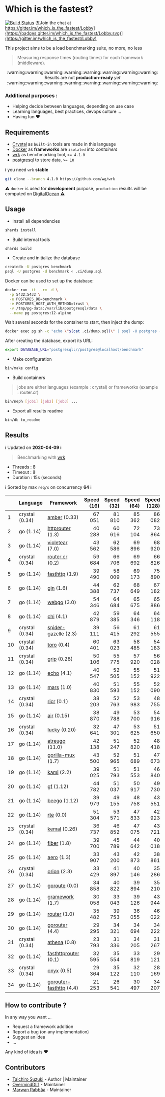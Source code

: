 # Which is the fastest?

[![Build Status](https://travis-ci.com/the-benchmarker/web-frameworks.svg?branch=master)](https://travis-ci.com/the-benchmarker/web-frameworks)
[![Join the chat at https://gitter.im/which_is_the_fastest/Lobby](https://badges.gitter.im/which_is_the_fastest/Lobby.svg)](https://gitter.im/which_is_the_fastest/Lobby)

This project aims to be a load benchmarking suite, no more, no less

> Measuring response times (routing times) for each framework (middleware).


<div align="center">
  :warning::warning::warning::warning::warning::warning::warning::warning:
</div>

<div align="center">Results are not <b>production-ready</b> <i>yet</i></div>

<div align="center">
  :warning::warning::warning::warning::warning::warning::warning::warning:
</div>

### Additional purposes :

+ Helping decide between languages, depending on use case
+ Learning languages, best practices, devops culture ...
+ Having fun :heart:

## Requirements

+ [Crystal](https://crystal-lang.org) as `built-in` tools are made in this language
+ [Docker](https://www.docker.com) as **frameworks** are `isolated` into _containers_
+ [wrk](https://github.com/wg/wrk) as benchmarking tool, `>= 4.1.0`
+ [postgresql](https://www.postgresql.org) to store data, `>= 10`

:information_source: you need `wrk` **stable**

~~~sh
git clone --branch 4.1.0 https://github.com/wg/wrk
~~~

:warning: `docker` is used for **development** purpose, `production` results will be computed on [DigitalOcean](https://www.digitalocean.com) :warning:

## Usage

+ Install all dependencies

~~~sh
shards install
~~~

+ Build internal tools

~~~sh
shards build
~~~

+ Create and initialize the database

~~~sh
createdb -U postgres benchmark
psql -U postgres -d benchmark < .ci/dump.sql
~~~

Docker can be used to set up the database:

~~~sh
docker run -it --rm -d \
  -p 5432:5432 \
  -e POSTGRES_DB=benchmark \
  -e POSTGRES_HOST_AUTH_METHOD=trust \
  -v /tmp/pg-data:/var/lib/postgresql/data \
  --name pg postgres:12-alpine
~~~

Wait several seconds for the container to start, then inject the dump:

~~~sh
docker exec pg sh -c "echo \"$(cat .ci/dump.sql)\" | psql -U postgres -d benchmark"
~~~

After creating the database, export its URL:

~~~sh
export DATABASE_URL="postgresql://postgres@localhost/benchmark"
~~~

+ Make configuration

~~~sh
bin/make config
~~~

+ Build containers

> jobs are either languages (example : crystal) or frameworks (example : router.cr)

~~~sh
bin/neph [job1] [job2] [job3] ...
~~~

+ Export all results readme

~~~sh
bin/db to_readme
~~~

## Results

:information_source:  Updated on **2020-04-09** :information_source:

> Benchmarking with [wrk](https://github.com/ioquatix/wrk)
   + Threads : 8
   + Timeout : 8
   + Duration : 15s (seconds)

:information_source: Sorted by max `req/s` on concurrency **64** :information_source:

|    | Language | Framework | Speed (16) | Speed (32) | Speed (64) | Speed (128) |  Speed (256) | Speed (512) |
|----|----------|-----------|-----------:|-----------:|-----------:|------------:|-------------:|------------:|
| 1 | crystal (0.34)| [amber](https://amberframework.org) (0.33) | 67 051 | 81 810 | 85 362 | 86 082 | 85 312 | 85 559 |
| 2 | go (1.14)| [httprouter](https://pkg.go.dev/github.com/julienschmidt/httprouter) (1.3) | 40 288 | 60 616 | 72 104 | 73 864 | 74 840 | 74 017 |
| 3 | go (1.14)| [violetear](https://violetear.org) (7.0) | 43 562 | 62 586 | 69 896 | 68 920 | 67 703 | 66 759 |
| 4 | crystal (0.34)| [router.cr](https://github.com/tbrand/router.cr) (0.2) | 59 684 | 66 706 | 69 692 | 66 826 | 64 740 | 64 295 |
| 5 | go (1.14)| [fasthttp](https://pkg.go.dev/github.com/valyala/fasthttp) (1.9) | 39 490 | 58 009 | 69 173 | 75 890 | 75 167 | 71 451 |
| 6 | go (1.14)| [gin](https://gin-gonic.com) (1.6) | 44 388 | 62 737 | 68 649 | 67 182 | 66 733 | 66 449 |
| 7 | go (1.14)| [webgo](https://github.com/bnkamalesh/webgo) (3.0) | 54 346 | 64 684 | 65 675 | 65 886 | 66 066 | 64 581 |
| 8 | go (1.14)| [chi](https://github.com/go-chi/chi) (4.1) | 42 879 | 59 385 | 64 346 | 64 118 | 63 409 | 60 942 |
| 9 | crystal (0.34)| [spider-gazelle](https://spider-gazelle.net) (2.3) | 39 111 | 56 415 | 61 292 | 61 555 | 60 281 | 62 207 |
| 10 | crystal (0.34)| [toro](https://github.com/soveran/toro) (0.4) | 60 401 | 63 023 | 58 485 | 54 183 | 48 323 | 46 605 |
| 11 | crystal (0.34)| [grip](https://github.com/grip-framework/grip) (0.28) | 50 106 | 55 775 | 57 920 | 56 028 | 54 282 | 52 893 |
| 12 | go (1.14)| [echo](https://echo.labstack.com) (4.1) | 40 547 | 52 505 | 55 152 | 51 922 | 49 868 | 48 157 |
| 13 | go (1.14)| [mars](https://github.com/roblillack/mars) (1.0) | 40 830 | 51 593 | 55 152 | 52 090 | 50 755 | 49 160 |
| 14 | crystal (0.34)| [ricr](https://ricr-web.github.io/ricr) (0.1) | 38 203 | 52 763 | 53 983 | 48 755 | 47 482 | 47 233 |
| 15 | go (1.14)| [air](https://github.com/aofei/air) (0.15) | 38 870 | 49 788 | 53 700 | 54 916 | 55 749 | 52 289 |
| 16 | crystal (0.34)| [lucky](https://luckyframework.org) (0.20) | 32 641 | 47 301 | 53 625 | 51 650 | 53 381 | 51 214 |
| 17 | go (1.14)| [atreugo](https://github.com/savsgio/atreugo/blob/master/docs/README.md) (11.0) | 42 138 | 51 247 | 52 820 | 48 418 | 45 843 | 44 991 |
| 18 | go (1.14)| [gorilla-mux](https://www.gorillatoolkit.org/pkg/mux) (1.7) | 43 500 | 52 965 | 51 689 | 47 673 | 45 154 | 43 358 |
| 19 | go (1.14)| [kami](https://github.com/guregu/kami) (2.2) | 39 025 | 51 793 | 51 553 | 46 840 | 42 756 | 40 629 |
| 20 | go (1.14)| [gf](https://goframe.org) (1.12) | 44 782 | 51 037 | 50 917 | 49 730 | 47 523 | 46 689 |
| 21 | go (1.14)| [beego](https://beego.me) (1.12) | 39 979 | 49 155 | 48 758 | 43 551 | 39 958 | 38 653 |
| 22 | go (1.14)| [rte](https://github.com/jwilner/rte) (0.0) | 51 304 | 53 571 | 47 833 | 42 923 | 36 568 | 34 904 |
| 23 | crystal (0.34)| [kemal](https://kemalcr.com) (0.26) | 36 737 | 46 852 | 47 075 | 43 721 | 43 560 | 43 481 |
| 24 | go (1.14)| [fiber](https://fiber.wiki) (1.8) | 39 700 | 45 789 | 44 642 | 40 018 | 36 221 | 34 825 |
| 25 | go (1.14)| [aero](https://github.com/aerogo/aero) (1.3) | 33 907 | 43 200 | 42 873 | 38 861 | 37 676 | 36 683 |
| 26 | crystal (0.34)| [orion](https://github.com/obsidian/orion) (2.3) | 33 429 | 41 897 | 40 146 | 35 286 | 36 147 | 34 238 |
| 27 | go (1.14)| [goroute](https://goroute.github.io) (0.0) | 34 858 | 40 822 | 39 894 | 35 210 | 34 722 | 34 188 |
| 28 | go (1.14)| [gramework](https://github.com/gramework/gramework) (1.7) | 30 058 | 33 043 | 39 126 | 43 944 | 45 002 | 44 780 |
| 29 | go (1.14)| [router](https://pkg.go.dev/github.com/fasthttp/router) (1.0) | 35 482 | 39 753 | 36 055 | 46 022 | 38 159 | 42 537 |
| 30 | go (1.14)| [gorouter](https://github.com/vardius/gorouter/wiki) (4.4) | 29 295 | 34 321 | 34 694 | 34 222 | 32 415 | 32 155 |
| 31 | crystal (0.34)| [athena](https://github.com/athena-framework/athena) (0.8) | 23 793 | 31 336 | 34 205 | 31 267 | 29 571 | 30 195 |
| 32 | go (1.14)| [fasthttprouter](https://pkg.go.dev/github.com/buaazp/fasthttprouter) (0.1) | 32 595 | 35 554 | 33 819 | 29 121 | 27 795 | 27 753 |
| 33 | crystal (0.34)| [onyx](https://onyxframework.org) (0.5) | 29 364 | 35 122 | 32 110 | 28 169 | 26 918 | 25 734 |
| 34 | go (1.14)| [gorouter-fasthttp](https://github.com/vardius/gorouter/wiki) (4.4) | 21 253 | 26 541 | 30 497 | 34 207 | 33 873 | 33 880 |

## How to contribute ?

In any way you want ...

+ Request a framework addition
+ Report a bug (on any implementation)
+ Suggest an idea
+ ...

Any kind of idea is :heart:

## Contributors

- [Taichiro Suzuki](https://github.com/tbrand) - Author | Maintainer
- [OvermindDL1](https://github.com/OvermindDL1) - Maintainer
- [Marwan Rabbâa](https://github.com/waghanza) - Maintainer
